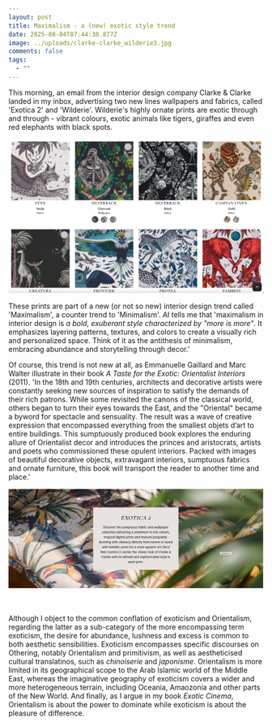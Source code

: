 ```yaml
---
layout: post
title: Maximalism - a (new) exotic style trend
date: 2025-08-04T07:44:38.877Z
image: ../uploads/clarke-clarke_wilderie3.jpg
comments: false
tags:
  - ""
---
```

This morning, an email from the interior design company Clarke & Clarke landed in my inbox, advertising two new lines wallpapers and fabrics, called 'Exotica 2' and 'Wilderie'. Wilderie's highly ornate prints are exotic through and through - vibrant colours, exotic animals like tigers, giraffes and even red elephants with black spots. 

![](../uploads/clarke-clarke_wilderie4.jpg)

These prints are part of a new (or not so new) interior design trend called 'Maximalism', a counter trend to 'Minimalism'. AI tells me that 'maximalism in interior design is *a bold, exuberant style characterized by "more is more"*. It emphasizes layering patterns, textures, and colors to create a visually rich and personalized space. Think of it as the antithesis of minimalism, embracing abundance and storytelling through decor.' 

Of course, this trend is not new at all, as Emmanuelle Gaillard and Marc Walter illustrate in their book *A Taste for the Exotic: Orientalist Interiors* (2011). 'In the 18th and 19th centuries, architects and decorative artists were constantly seeking new sources of inspiration to satisfy the demands of their rich patrons. While some revisited the canons of the classical world, others began to turn their eyes towards the East, and the "Oriental" became a byword for spectacle and sensuality. The result was a wave of creative expression that encompassed everything from the smallest objets d’art to entire buildings. This sumptuously produced book explores the enduring allure of Orientalist decor and introduces the princes and aristocrats, artists and poets who commissioned these opulent interiors. Packed with images of beautiful decorative objects, extravagant interiors, sumptuous fabrics and ornate furniture, this book will transport the reader to another time and place.' 

![](../uploads/clarke_clarke_exotica2.jpg)

![]()

Although I object to the common conflation of exoticism and Orientalism, regarding the latter as a sub-category of the more encompassing term exoticism, the desire for abundance, lushness and excess is common to both aesthetic sensibilities. Exoticism encompasses specific discourses on Othering, notably Orientalism and primitivism, as well as aestheticised cultural translatinos, such as *chinoiserie* and *japonisme*. Orientalism is more limited in its geographical scope to the Arab Islamic world of the Middle East, whereas the imaginative geography of exoticism covers a wider and more heterogeneous terrain, including Oceania, Amaozonia and other parts of the New World. And finally, as I argue in my book *Exotic Cinema*, Orientalism is about the power to dominate while exoticism is about the pleasure of difference.
